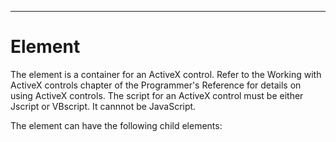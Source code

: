 

---

# Element

The <activex> element is a container for an ActiveX control. Refer to the Working with ActiveX controls chapter of the Programmer's Reference for details on using ActiveX controls. The script for an ActiveX control must be either Jscript or VBscript. It cannnot be JavaScript.

The element can have the following child elements:

<script> , <param>

The <activex> element has the following attributes:

- • backgroundcolor = CDATA

- • disabled = true | false

- • family = CDATA

- • fontposture = italic | upright

- • fontsize = CDATA

- • fontstyle = monsanserif | monoserif | sanserif | serif

- • fontweight = bold | medium

- • foregroundcolor = CDATA

- • height = CDATA

- • hidden = true | false

- • id = ID

- • progid = ID

- • resize = none | both | height | width | natural

- • statustext = CDATA

- • width = CDATA

- • withdraw = true | false